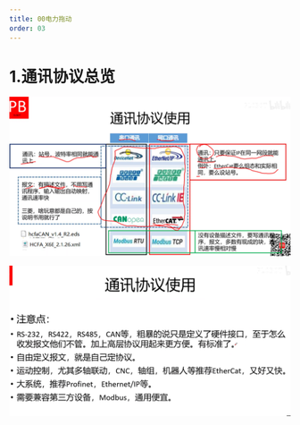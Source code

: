 ```yaml
---
title: 00电力拖动
order: 03
---
```


#  1.通讯协议总览

![image-20240604175320286](./img/image-20240604175320286.png)

![image-20240604175954669](./img/image-20240604175954669.png)

